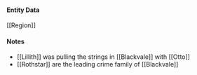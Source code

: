 #### Entity Data

[[Region]]

#### Notes

- [[Lillith]]  was pulling the strings in [[Blackvale]]  with [[Otto]]
- [[Rothstar]] are the leading crime family of [[Blackvale]]
